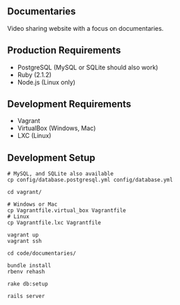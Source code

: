 Documentaries
----------
Video sharing website with a focus on documentaries.

Production Requirements
----------
* PostgreSQL (MySQL or SQLite should also work)
* Ruby (2.1.2)
* Node.js (Linux only)

Development Requirements
----------
* Vagrant
* VirtualBox (Windows, Mac)
* LXC (Linux)

Development Setup
----------
```
# MySQL, and SQLite also available
cp config/database.postgresql.yml config/database.yml

cd vagrant/

# Windows or Mac
cp Vagrantfile.virtual_box Vagrantfile
# Linux
cp Vagrantfile.lxc Vagrantfile

vagrant up
vagrant ssh

cd code/documentaries/

bundle install
rbenv rehash

rake db:setup

rails server
```
